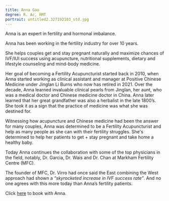 ```yaml
---
title: Anna Gao
degree: R. Ac, RMT
portrait: untitled2.327192103_std.jpg
---
```

Anna is an expert in fertility and hormonal imbalance.﻿ ﻿

Anna has been working in the fertility industry for over 10 years.﻿

She helps couples get and stay pregnant naturally and maximize chances of IVF/IUI success using acupuncture, nutritional supplements, dietary and lifestyle counseling and mind-body medicine.﻿

﻿﻿Her goal of becoming a Fertility Acupuncturist started back in 2010, when Anna started working as clinical assistant and manager at Positive Chinese Medicine under Jinglan Li Burns who now has retired in 2021. Over the decade, Anna learned invaluable clinical pearls from Jinglan, her aunt, who was a medical doctor and Chinese medicine doctor in China. Anna later learned that her great grandfather was also a herbalist in the late 1800’s. She took it as a sign that the practice of medicine was what she was destined for.

Witnessing how acupuncture and Chinese medicine had been the answer for many couples, Anna was determined to be a Fertility Acupuncturist and help as many people as she can with their fertility struggles. She's determined to help her patients to get + stay pregnant and take home a healthy baby.

Today Anna continues the collaboration with some of the top physicians in the field, notably, Dr. Garcia, Dr. Wais and Dr. Chan at Markham Fertility Centre (MFC).

The founder of MFC, Dr. Virro had once said the East combining the West approach had shown a *“skyrocketed increase in IVF success rate”*. And no one agrees with this more today than Anna’s fertility patients.﻿

Click [here](http://acupuncture-fertility-ivf.com/) to book with Anna.